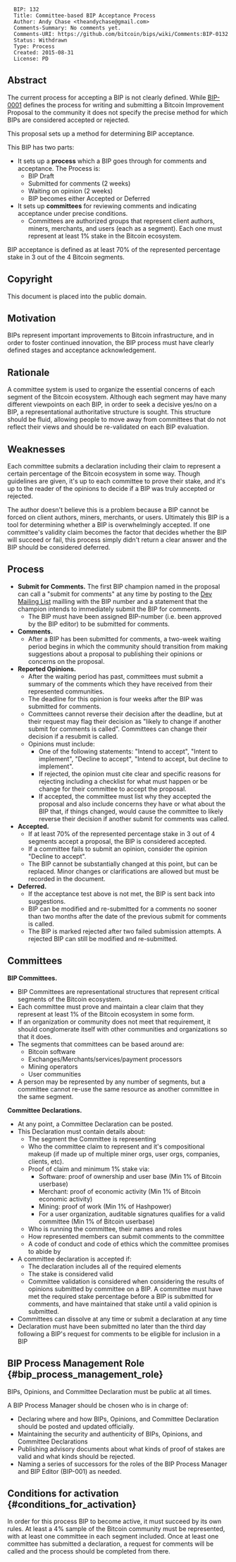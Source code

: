       BIP: 132
      Title: Committee-based BIP Acceptance Process
      Author: Andy Chase <theandychase@gmail.com>
      Comments-Summary: No comments yet.
      Comments-URI: https://github.com/bitcoin/bips/wiki/Comments:BIP-0132
      Status: Withdrawn
      Type: Process
      Created: 2015-08-31
      License: PD

## Abstract

The current process for accepting a BIP is not clearly defined. While
[BIP-0001](https://github.com/bitcoin/bips/blob/master/bip-0001.mediawiki)
defines the process for writing and submitting a Bitcoin Improvement
Proposal to the community it does not specify the precise method for
which BIPs are considered accepted or rejected.

This proposal sets up a method for determining BIP acceptance.

This BIP has two parts:

-   It sets up a **process** which a BIP goes through for comments and
    acceptance. The Process is:
    -   BIP Draft
    -   Submitted for comments (2 weeks)
    -   Waiting on opinion (2 weeks)
    -   BIP becomes either Accepted or Deferred
-   It sets up **committees** for reviewing comments and indicating
    acceptance under precise conditions.
    -   Committees are authorized groups that represent client authors,
        miners, merchants, and users (each as a segment). Each one must
        represent at least 1% stake in the Bitcoin ecosystem.

BIP acceptance is defined as at least 70% of the represented percentage
stake in 3 out of the 4 Bitcoin segments.

## Copyright

This document is placed into the public domain.

## Motivation

BIPs represent important improvements to Bitcoin infrastructure, and in
order to foster continued innovation, the BIP process must have clearly
defined stages and acceptance acknowledgement.

## Rationale

A committee system is used to organize the essential concerns of each
segment of the Bitcoin ecosystem. Although each segment may have many
different viewpoints on each BIP, in order to seek a decisive yes/no on
a BIP, a representational authoritative structure is sought. This
structure should be fluid, allowing people to move away from committees
that do not reflect their views and should be re-validated on each BIP
evaluation.

## Weaknesses

Each committee submits a declaration including their claim to represent
a certain percentage of the Bitcoin ecosystem in some way. Though
guidelines are given, it\'s up to each committee to prove their stake,
and it\'s up to the reader of the opinions to decide if a BIP was truly
accepted or rejected.

The author doesn\'t believe this is a problem because a BIP cannot be
forced on client authors, miners, merchants, or users. Ultimately this
BIP is a tool for determining whether a BIP is overwhelmingly accepted.
If one committee\'s validity claim becomes the factor that decides
whether the BIP will succeed or fail, this process simply didn\'t return
a clear answer and the BIP should be considered deferred.

## Process

-   **Submit for Comments.** The first BIP champion named in the
    proposal can call a \"submit for comments\" at any time by posting
    to the [Dev Mailing
    List](https://lists.linuxfoundation.org/mailman/listinfo/bitcoin-dev)
    mailling with the BIP number and a statement that the champion
    intends to immediately submit the BIP for comments.
    -   The BIP must have been assigned BIP-number (i.e. been approved
        by the BIP editor) to be submitted for comments.
-   **Comments.**
    -   After a BIP has been submitted for comments, a two-week waiting
        period begins in which the community should transition from
        making suggestions about a proposal to publishing their opinions
        or concerns on the proposal.
-   **Reported Opinions.**
    -   After the waiting period has past, committees must submit a
        summary of the comments which they have received from their
        represented communities.
    -   The deadline for this opinion is four weeks after the BIP was
        submitted for comments.
    -   Committees cannot reverse their decision after the deadline, but
        at their request may flag their decision as \"likely to change
        if another submit for comments is called\". Committees can
        change their decision if a resubmit is called.
    -   Opinions must include:
        -   One of the following statements: \"Intend to accept\",
            \"Intent to implement\", \"Decline to accept\", \"Intend to
            accept, but decline to implement\".
        -   If rejected, the opinion must cite clear and specific
            reasons for rejecting including a checklist for what must
            happen or be change for their committee to accept the
            proposal.
        -   If accepted, the committee must list why they accepted the
            proposal and also include concerns they have or what about
            the BIP that, if things changed, would cause the committee
            to likely reverse their decision if another submit for
            comments was called.
-   **Accepted.**
    -   If at least 70% of the represented percentage stake in 3 out of
        4 segments accept a proposal, the BIP is considered accepted.
    -   If a committee fails to submit an opinion, consider the opinion
        \"Decline to accept\".
    -   The BIP cannot be substantially changed at this point, but can
        be replaced. Minor changes or clarifications are allowed but
        must be recorded in the document.
-   **Deferred.**
    -   If the acceptance test above is not met, the BIP is sent back
        into suggestions.
    -   BIP can be modified and re-submitted for a comments no sooner
        than two months after the date of the previous submit for
        comments is called.
    -   The BIP is marked rejected after two failed submission attempts.
        A rejected BIP can still be modified and re-submitted.

## Committees

**BIP Committees.**

-   BIP Committees are representational structures that represent
    critical segments of the Bitcoin ecosystem.
-   Each committee must prove and maintain a clear claim that they
    represent at least 1% of the Bitcoin ecosystem in some form.
-   If an organization or community does not meet that requirement, it
    should conglomerate itself with other communities and organizations
    so that it does.
-   The segments that committees can be based around are:
    -   Bitcoin software
    -   Exchanges/Merchants/services/payment processors
    -   Mining operators
    -   User communities
-   A person may be represented by any number of segments, but a
    committee cannot re-use the same resource as another committee in
    the same segment.

**Committee Declarations.**

-   At any point, a Committee Declaration can be posted.
-   This Declaration must contain details about:
    -   The segment the Committee is representing
    -   Who the committee claim to represent and it\'s compositional
        makeup (if made up of multiple miner orgs, user orgs, companies,
        clients, etc).
    -   Proof of claim and minimum 1% stake via:
        -   Software: proof of ownership and user base (Min 1% of
            Bitcoin userbase)
        -   Merchant: proof of economic activity (Min 1% of Bitcoin
            economic activity)
        -   Mining: proof of work (Min 1% of Hashpower)
        -   For a user organization, auditable signatures qualifies for
            a valid committee (Min 1% of Bitcoin userbase)
    -   Who is running the committee, their names and roles
    -   How represented members can submit comments to the committee
    -   A code of conduct and code of ethics which the committee
        promises to abide by
-   A committee declaration is accepted if:
    -   The declaration includes all of the required elements
    -   The stake is considered valid
    -   Committee validation is considered when considering the results
        of opinions submitted by committee on a BIP. A committee must
        have met the required stake percentage before a BIP is submitted
        for comments, and have maintained that stake until a valid
        opinion is submitted.
-   Committees can dissolve at any time or submit a declaration at any
    time
-   Declaration must have been submitted no later than the third day
    following a BIP\'s request for comments to be eligible for inclusion
    in a BIP

## BIP Process Management Role {#bip_process_management_role}

BIPs, Opinions, and Committee Declaration must be public at all times.

A BIP Process Manager should be chosen who is in charge of:

-   Declaring where and how BIPs, Opinions, and Committee Declaration
    should be posted and updated officially.
-   Maintaining the security and authenticity of BIPs, Opinions, and
    Committee Declarations
-   Publishing advisory documents about what kinds of proof of stakes
    are valid and what kinds should be rejected.
-   Naming a series of successors for the roles of the BIP Process
    Manager and BIP Editor (BIP-001) as needed.

## Conditions for activation {#conditions_for_activation}

In order for this process BIP to become active, it must succeed by its
own rules. At least a 4% sample of the Bitcoin community must be
represented, with at least one committee in each segment included. Once
at least one committee has submitted a declaration, a request for
comments will be called and the process should be completed from there.
